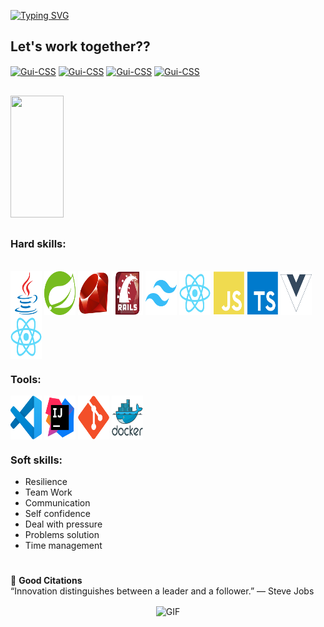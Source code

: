 [![Typing SVG](https://readme-typing-svg.demolab.com?font=Fira+Code&duration=1300&pause=1000&width=435&lines=Hey+there;I'm+Guilherme+Vieira;I'm+from+Brazil;I'm+a+Software+Engineer;I'm+a+Continual+learner;I'm+a+Developer;I'm+a+Problem+Solver;I'm+a+Lover+of+life)](https://git.io/typing-svg)

## Let's work together??

<div>
<a href="https://api.whatsapp.com/send?phone=5567984158359&text=Ol%C3%A1!!!%20Vim%20pelo%20seu%20GitHub" target="_blank"><img align="center" alt="Gui-CSS" height="70" width="55"  src="https://raw.githubusercontent.com/gauravghongde/social-icons/master/SVG/Color/WhatsApp.svg"></a>
<a href="mailto:guilhermeharfy@gmail.com" target="_blank"><img align="center" alt="Gui-CSS" height="70" width="55" src="https://raw.githubusercontent.com/gauravghongde/social-icons/master/SVG/Color/Gmail.svg"></a>
<a href="https://www.linkedin.com/in/guilherme-vieira-de-freitas/" t![Uploading Sem título.png…]()
arget="_blank"><img align="center" alt="Gui-CSS" height="70" width="55"  src="https://raw.githubusercontent.com/gauravghongde/social-icons/master/SVG/Color/LinkedIN.svg"></a>
<a href="https://guilhermevgl.github.io/Portfolio/" target="_blank"><img align="center" alt="Gui-CSS" height="70" width="55" src="https://raw.githubusercontent.com/gauravghongde/social-icons/master/SVG/Color/Safari.svg"></a>

</div> 

##

<div>
<img width="41%" height="195px" src="https://github-readme-stats.vercel.app/api/top-langs/?username=GuilhermeVgl&layout=compact&hide_border=true&title_color=00bfbf&text_color=00bfbf&bg_color=0d1117" /><br>
</div>

##

### Hard skills:
<div style="display: inline_block"><br>
  <img align="center" alt="Java" height="70" width="50" src="https://raw.githubusercontent.com/devicons/devicon/master/icons/java/java-original.svg"> 
  <img align="center" alt="Spring Boot"  height="70" width="50" src="https://raw.githubusercontent.com/devicons/devicon/master/icons/spring/spring-original.svg">
  <img align="center" alt="Ruby"  height="70" width="50" src="https://raw.githubusercontent.com/devicons/devicon/master/icons/ruby/ruby-original.svg">
  <img align="center" alt="Ruby On Rails"  height="70" width="50" src="https://raw.githubusercontent.com/devicons/devicon/master/icons/rails/rails-original-wordmark.svg">
  <img align="center" alt="Tailwind css"  height="70" width="50" src="https://raw.githubusercontent.com/devicons/devicon/master/icons/tailwindcss/tailwindcss-original.svg">
  <img align="center" alt="ReactJS"  height="70" width="50" src="https://raw.githubusercontent.com/devicons/devicon/master/icons/react/react-original.svg">
  <img align="center" alt="Javascript"  height="70" width="50" src="https://raw.githubusercontent.com/devicons/devicon/master/icons/javascript/javascript-plain.svg">
  <img align="center" alt="TypeScript"  height="70" width="50" src="https://raw.githubusercontent.com/devicons/devicon/master/icons/typescript/typescript-plain.svg">
  <img align="center" alt="VueJS"  height="70" width="50" src="https://raw.githubusercontent.com/devicons/devicon/master/icons/vuejs/vuejs-plain.svg">
  <img align="center" alt="ReactJS"  height="70" width="50" src="https://raw.githubusercontent.com/devicons/devicon/master/icons/react/react-original.svg">
</div>

### Tools:
<div>
<img align="center" alt="Gui-VsCode" height="70" width="50" src="https://raw.githubusercontent.com/devicons/devicon/master/icons/vscode/vscode-original.svg">
<img align="center" alt="Gui-IntelliJ" height="70" width="50" src="https://raw.githubusercontent.com/devicons/devicon/master/icons/intellij/intellij-original.svg">
<img align="center" alt="Gui-Git" height="70" width="50" src="https://raw.githubusercontent.com/devicons/devicon/master/icons/git/git-original.svg">
<img align="center" alt="Gui-GitHub" height="70" width="50" src="https://raw.githubusercontent.com/devicons/devicon/master/icons/docker/docker-original-wordmark.svg">
</div>

### Soft skills:
<ul>
 <li><a>Resilience</a> <br> </li>
  <li><a>Team Work</a> <br> </li>
  <li><a>Communication</a> <br> </li>
  <li><a>Self confidence</a> <br> </li>
  <li><a>Deal with pressure</a> <br> </li>
  <li><a>Problems solution</a> <br> </li>
  <li><a>Time management</a> <br> </li>
</ul>

<h1></h1>

<p>
🎤 <b>Good Citations</b> <br>
“Innovation distinguishes between a leader and a follower.” — Steve Jobs
</p>



<p align="center">
<img align="center" alt="GIF" src="https://media1.tenor.com/images/1c6140897565e34a4e98f618e220dc0d/tenor.gif?itemid=9358372" />
</p>
